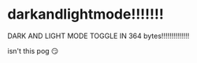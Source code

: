 # darkandlightmode!!!!!!!
 
 DARK AND LIGHT MODE TOGGLE IN 364 bytes!!!!!!!!!!!!!!
 
 isn't this pog 😏
